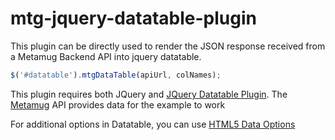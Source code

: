 # mtg-jquery-datatable-plugin
This plugin can be directly used to render the JSON response received from a Metamug Backend API into jquery datatable.

```javascript
$('#datatable').mtgDataTable(apiUrl, colNames);
```
This plugin requires both JQuery and [JQuery Datatable Plugin](https://datatables.net/examples/advanced_init/html5-data-options.html). The [Metamug](https://metamug.com) API provides data for the example to work

For additional options in Datatable, you can use [HTML5 Data Options](https://datatables.net/examples/advanced_init/html5-data-options.html)
